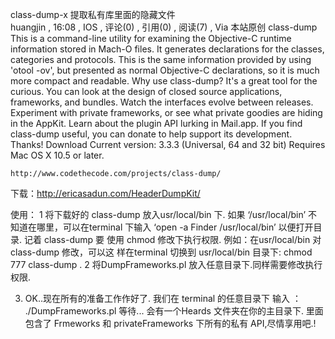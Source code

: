 class-dump-x 提取私有库里面的隐藏文件  
huangjin , 16:08 , IOS , 评论(0) , 引用(0) , 阅读(7) , Via 本站原创
class-dump
This is a command-line utility for examining the Objective-C runtime information stored in Mach-O files. It generates declarations for the classes, categories and protocols. This is the same information provided by using 'otool -ov', but presented as normal Objective-C declarations, so it is much more compact and readable.
Why use class-dump?
It's a great tool for the curious. You can look at the design of closed source applications, frameworks, and bundles. Watch the interfaces evolve between releases. Experiment with private frameworks, or see what private goodies are hiding in the AppKit. Learn about the plugin API lurking in Mail.app.
If you find class-dump useful, you can donate to help support its development. Thanks!
Download
Current version: 3.3.3 (Universal, 64 and 32 bit)
Requires Mac OS X 10.5 or later.

 	http://www.codethecode.com/projects/class-dump/


 
 
 
 
下载：http://ericasadun.com/HeaderDumpKit/

使用：
1 将下载好的 class-dump 放入usr/local/bin 下. 
   如果 ‘/usr/local/bin’ 不知道在哪里，可以在terminal 下输入 ‘open -a Finder /usr/local/bin’ 以便打开目录.
   记着 class-dump 要 使用 chmod 修改下执行权限.   例如：在usr/local/bin 对 class-dump 修改，可以这    样在terminal 切换到 usr/local/bin 目录下: chmod 777 class-dump .
2 将DumpFrameworks.pl 放入任意目录下.同样需要修改执行权限.

3. OK..现在所有的准备工作作好了. 我们在 terminal 的任意目录下 输入 ： ./DumpFrameworks.pl
   等待...
   会有一个Heards 文件夹在你的主目录下. 里面包含了 Frmeworks 和 privateFrameworks 下所有的私有        API,尽情享用吧.!